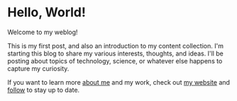 # Hello, World!
Welcome to my weblog!

This is my first post, and also an introduction to my content collection.
I'm starting this blog to share my various interests, thoughts, and ideas.
I'll be posting about topics of technology, science, or whatever else
    happens to capture my curiosity.

If you want to learn more [about me] and my work, check out [my website] and
[follow] to stay up to date.

[about me]: ./about-me.md
[my website]: https://carledwardlyons.ca
[follow]: ./about-me.md#keep-in-touch
